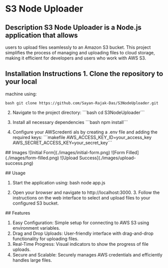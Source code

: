 # S3 Node Uploader

## Description S3 Node Uploader is a Node.js application that allows
users to upload files seamlessly to an Amazon S3 bucket. This project
simplifies the process of managing and uploading files to cloud storage,
making it efficient for developers and users who work with AWS S3.

## Installation Instructions 1. Clone the repository to your local
machine using:

`bash git clone
https://github.com/Sayan-Rajak-Das/S3NodeUploader.git`

2. Navigate to the project directory: \`\`\`bash cd S3NodeUploader\`\`\`

3. Install all necessary dependencies \`\`\`bash npm install\`\`\`

4. Configure your AWScredenti als by creating a .env file and adding the
required keys: \`\`\`makefile AWS_ACCESS_KEY_ID=your_access_key
AWS_SECRET_ACCESS_KEY=your_secret_key\`\`\`

\## Images !\[Initial Form\](./images/initial-form.png) !\[Form
Filled\](./images/form-filled.png) !\[Upload
Success\](./images/upload-success.png)

\## Usage

 1. Start the application using: bash node app.js

2. Open your browser and navigate to http://localhost:3000. 3. Follow
the instructions on the web interface to select and upload files to your
configured S3 bucket.

\## Features

 1. Easy Configuration: Simple setup for connecting to AWS S3 using
environment variables. 
 2. Drag and Drop Uploads: User-friendly interface
with drag-and-drop functionality for uploading files. 
 3. Real-Time
Progress: Visual indicators to show the progress of file uploads. 
 4. Secure and Scalable: Securely manages AWS credentials and efficiently
handles large files.
